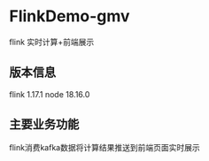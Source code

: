 # FlinkDemo-gmv
flink 实时计算+前端展示
## 版本信息
flink 1.17.1
node 18.16.0
## 主要业务功能
flink消费kafka数据将计算结果推送到前端页面实时展示
